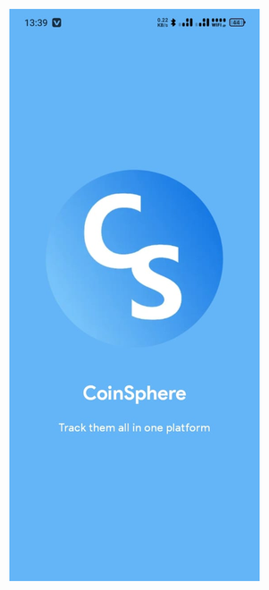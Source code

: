 
![Image_Alt](https://github.com/Dev-Micah/CoinSphere/blob/34450ea1fade3699c5364f4f88a2a79c5f0fe4f0/SplashScreen.jpg)
